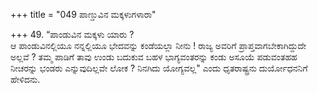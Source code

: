 +++
title = "049 ಪಾಣ್ಡುವಿನ ಮಕ್ಕಳುಗಳಾರಾ"

+++
49.  “ಪಾಂಡುವಿನ ಮಕ್ಕಳು ಯಾರು ?   
ಆ ಪಾಂಡುವಿನಲ್ಲಿಯೂ ನನ್ನಲ್ಲಿಯೂ ಭೇದವನ್ನು ಕಂಡೆಯಲ್ಲಾ ನೀನು ! ರಾಜ್ಯ ಅವರಿಗೆ ಪ್ರಾಪ್ತವಾಗಬೇಕಾಗಿದ್ದುದೇ ಅಲ್ಲವೆ ? ತಮ್ಮ ಪಾಡಿಗೆ ತಾವು ಉಂಡು ಬದುಕುವ ಬಹಳ ಭಾಗ್ಯವಂತರನ್ನು ಕಂಡು ಅಸೂಯೆ ಪಡುವಂತಹಹ ನೀಚರನ್ನು ಭಂಡರು ಎನ್ನುವುದಿಲ್ಲವೇ ಲೋಕ ? ನಿನಗಿದು ಯೋಗ್ಯವಲ್ಲ" ಎಂದು ಧೃತರಾಷ್ಟ್ರನು ದುರ್ಯೋಧನನಿಗೆ  ಹೇಳಿದನು.